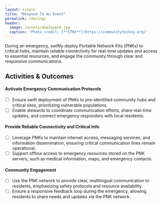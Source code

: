 ```yaml
---
layout: single
title: "Respond To An Event"
permalink: /during/
header:
  image: /assets/deploypnk.jpg
  caption: "Photo credit: [**CTNY**](https://communitytechny.org)"
---
```

During an emergency, swiftly deploy Portable Network Kits (PNKs) to critical hubs, maintain reliable connectivity for real-time updates and access to essential resources, and engage the community through clear and responsive communications.

## Activities & Outcomes

#### Activate Emergency Communication Protocols
  - [ ] Ensure swift deployment of PNKs to pre-identified community hubs and critical sites, prioritizing vulnerable populations.
  - [ ] Enable stewards to coordinate communication efforts, share real-time updates, and connect emergency responders with local residents.

#### Provide Reliable Connectivity and Critical Info
  - [ ] Leverage PNKs to maintain internet access, messaging services, and information dissemination, ensuring critical communication lines remain operational.
  - [ ] Support offline access to emergency resources stored on the PNK servers, such as medical information, maps, and emergency contacts.

#### Community Engagement
  - [ ] Use the PNK network to provide clear, multilingual communication to residents, emphasizing safety protocols and resource availability.
  - [ ] Ensure a responsive feedback loop during the emergency, allowing residents to share needs and updates via the PNK network.
